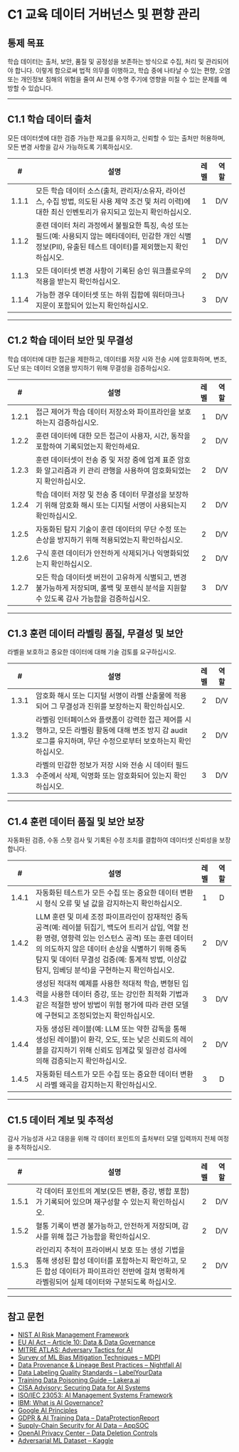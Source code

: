 # C1 교육 데이터 거버넌스 및 편향 관리

## 통제 목표

학습 데이터는 출처, 보안, 품질 및 공정성을 보존하는 방식으로 수집, 처리 및 관리되어야 합니다. 이렇게 함으로써 법적 의무를 이행하고, 학습 중에 나타날 수 있는 편향, 오염 또는 개인정보 침해의 위험을 줄여 AI 전체 수명 주기에 영향을 미칠 수 있는 문제를 예방할 수 있습니다.

---

## C1.1 학습 데이터 출처

모든 데이터셋에 대한 검증 가능한 재고를 유지하고, 신뢰할 수 있는 출처만 허용하며, 모든 변경 사항을 감사 가능하도록 기록하십시오.

|   #   | 설명                                                                                                | 레벨  | 역할  |
| :---: | ------------------------------------------------------------------------------------------------- | :-: | :-: |
| 1.1.1 | 모든 학습 데이터 소스(출처, 관리자/소유자, 라이선스, 수집 방법, 의도된 사용 제약 조건 및 처리 이력)에 대한 최신 인벤토리가 유지되고 있는지 확인하십시오.        |  1  | D/V |
| 1.1.2 | 훈련 데이터 처리 과정에서 불필요한 특징, 속성 또는 필드(예: 사용되지 않는 메타데이터, 민감한 개인 식별 정보(PII), 유출된 테스트 데이터)를 제외했는지 확인하십시오. |  1  | D/V |
| 1.1.3 | 모든 데이터셋 변경 사항이 기록된 승인 워크플로우의 적용을 받는지 확인하십시오.                                                      |  2  | D/V |
| 1.1.4 | 가능한 경우 데이터셋 또는 하위 집합에 워터마크나 지문이 포함되어 있는지 확인하십시오.                                                  |  3  | D/V |

---

## C1.2 학습 데이터 보안 및 무결성

학습 데이터에 대한 접근을 제한하고, 데이터를 저장 시와 전송 시에 암호화하며, 변조, 도난 또는 데이터 오염을 방지하기 위해 무결성을 검증하십시오.

|   #   | 설명                                                                              | 레벨  | 역할  |
| :---: | ------------------------------------------------------------------------------- | :-: | :-: |
| 1.2.1 | 접근 제어가 학습 데이터 저장소와 파이프라인을 보호하는지 검증하십시오.                                         |  1  | D/V |
| 1.2.2 | 훈련 데이터에 대한 모든 접근이 사용자, 시간, 동작을 포함하여 기록되었는지 확인하세요.                               |  2  | D/V |
| 1.2.3 | 훈련 데이터셋이 전송 중 및 저장 중에 업계 표준 암호화 알고리즘과 키 관리 관행을 사용하여 암호화되었는지 확인하십시오.             |  2  | D/V |
| 1.2.4 | 학습 데이터 저장 및 전송 중 데이터 무결성을 보장하기 위해 암호화 해시 또는 디지털 서명이 사용되는지 확인하십시오.               |  2  | D/V |
| 1.2.5 | 자동화된 탐지 기술이 훈련 데이터의 무단 수정 또는 손상을 방지하기 위해 적용되었는지 확인하십시오.                         |  2  | D/V |
| 1.2.6 | 구식 훈련 데이터가 안전하게 삭제되거나 익명화되었는지 확인하십시오.                                           |  2  | D/V |
| 1.2.7 | 모든 학습 데이터셋 버전이 고유하게 식별되고, 변경 불가능하게 저장되며, 롤백 및 포렌식 분석을 지원할 수 있도록 감사 가능함을 검증하십시오. |  3  | D/V |

---

## C1.3 훈련 데이터 라벨링 품질, 무결성 및 보안

라벨을 보호하고 중요한 데이터에 대해 기술 검토를 요구하십시오.

|   #   | 설명                                                                                             | 레벨  | 역할  |
| :---: | ---------------------------------------------------------------------------------------------- | :-: | :-: |
| 1.3.1 | 암호화 해시 또는 디지털 서명이 라벨 산출물에 적용되어 그 무결성과 진위를 보장하는지 확인하십시오.                                        |  2  | D/V |
| 1.3.2 | 라벨링 인터페이스와 플랫폼이 강력한 접근 제어를 시행하고, 모든 라벨링 활동에 대해 변조 방지 감 audit 로그를 유지하며, 무단 수정으로부터 보호하는지 확인하십시오. |  2  | D/V |
| 1.3.3 | 라벨의 민감한 정보가 저장 시와 전송 시 데이터 필드 수준에서 삭제, 익명화 또는 암호화되어 있는지 확인하십시오.                                |  3  | D/V |

---

## C1.4 훈련 데이터 품질 및 보안 보장

자동화된 검증, 수동 스팟 검사 및 기록된 수정 조치를 결합하여 데이터셋 신뢰성을 보장합니다.

|   #   | 설명                                                                                                                                                                                 | 레벨  | 역할  |
| :---: | ---------------------------------------------------------------------------------------------------------------------------------------------------------------------------------- | :-: | :-: |
| 1.4.1 | 자동화된 테스트가 모든 수집 또는 중요한 데이터 변환 시 형식 오류 및 널 값을 감지하는지 확인하십시오.                                                                                                                         |  1  |  D  |
| 1.4.2 | LLM 훈련 및 미세 조정 파이프라인이 잠재적인 중독 공격(예: 레이블 뒤집기, 백도어 트리거 삽입, 역할 전환 명령, 영향력 있는 인스턴스 공격) 또는 훈련 데이터의 의도하지 않은 데이터 손상을 식별하기 위해 중독 탐지 및 데이터 무결성 검증(예: 통계적 방법, 이상값 탐지, 임베딩 분석)을 구현하는지 확인하십시오. |  2  | D/V |
| 1.4.3 | 생성된 적대적 예제를 사용한 적대적 학습, 변형된 입력을 사용한 데이터 증강, 또는 강인한 최적화 기법과 같은 적절한 방어 방법이 위험 평가에 따라 관련 모델에 구현되고 조정되었는지 확인하십시오.                                                                      |  3  | D/V |
| 1.4.4 | 자동 생성된 레이블(예: LLM 또는 약한 감독을 통해 생성된 레이블)이 환각, 오도, 또는 낮은 신뢰도의 레이블을 감지하기 위해 신뢰도 임계값 및 일관성 검사에 의해 검증되는지 확인하십시오.                                                                        |  2  | D/V |
| 1.4.5 | 자동화된 테스트가 모든 수집 또는 중요한 데이터 변환 시 라벨 왜곡을 감지하는지 확인하십시오.                                                                                                                               |  3  |  D  |

---

## C1.5 데이터 계보 및 추적성

감사 가능성과 사고 대응을 위해 각 데이터 포인트의 출처부터 모델 입력까지 전체 여정을 추적하십시오.

|   #   | 설명                                                                                                            | 레벨  | 역할  |
| :---: | ------------------------------------------------------------------------------------------------------------- | :-: | :-: |
| 1.5.1 | 각 데이터 포인트의 계보(모든 변환, 증강, 병합 포함)가 기록되어 있으며 재구성할 수 있는지 확인하십시오.                                                  |  2  | D/V |
| 1.5.2 | 혈통 기록이 변경 불가능하고, 안전하게 저장되며, 감사를 위해 접근 가능함을 확인하십시오.                                                            |  2  | D/V |
| 1.5.3 | 라인리지 추적이 프라이버시 보호 또는 생성 기법을 통해 생성된 합성 데이터를 포함하는지 확인하고, 모든 합성 데이터가 파이프라인 전반에 걸쳐 명확하게 라벨링되어 실제 데이터와 구분되도록 하십시오. |  2  | D/V |

---

## 참고 문헌

* [NIST AI Risk Management Framework](https://www.nist.gov/itl/ai-risk-management-framework)
* [EU AI Act – Article 10: Data & Data Governance](https://artificialintelligenceact.eu/article/10/)
* [MITRE ATLAS: Adversary Tactics for AI](https://atlas.mitre.org/)
* [Survey of ML Bias Mitigation Techniques – MDPI](https://www.mdpi.com/2673-6470/4/1/1)
* [Data Provenance & Lineage Best Practices – Nightfall AI](https://www.nightfall.ai/ai-security-101/data-provenance-and-lineage)
* [Data Labeling Quality Standards – LabelYourData](https://labelyourdata.com/articles/data-labeling-quality-and-how-to-measure-it)
* [Training Data Poisoning Guide – Lakera.ai](https://www.lakera.ai/blog/training-data-poisoning)
* [CISA Advisory: Securing Data for AI Systems](https://www.cisa.gov/news-events/cybersecurity-advisories/aa25-142a)
* [ISO/IEC 23053: AI Management Systems Framework](https://www.iso.org/sectors/it-technologies/ai)
* [IBM: What is AI Governance?](https://www.ibm.com/think/topics/ai-governance)
* [Google AI Principles](https://ai.google/principles/)
* [GDPR & AI Training Data – DataProtectionReport](https://www.dataprotectionreport.com/2024/08/recent-regulatory-developments-in-training-artificial-intelligence-ai-models-under-the-gdpr/)
* [Supply-Chain Security for AI Data – AppSOC](https://www.appsoc.com/blog/ai-is-the-new-frontier-of-supply-chain-security)
* [OpenAI Privacy Center – Data Deletion Controls](https://privacy.openai.com/policies?modal=take-control)
* [Adversarial ML Dataset – Kaggle](https://www.kaggle.com/datasets/cnrieiit/adversarial-machine-learning-dataset)


